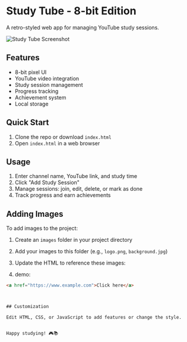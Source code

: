 
# Study Tube - 8-bit Edition

A retro-styled web app for managing YouTube study sessions.

![Study Tube Screenshot](/api/placeholder/400/200)

## Features

- 8-bit pixel UI
- YouTube video integration
- Study session management
- Progress tracking
- Achievement system
- Local storage

## Quick Start

1. Clone the repo or download `index.html`
2. Open `index.html` in a web browser

## Usage

1. Enter channel name, YouTube link, and study time
2. Click "Add Study Session"
3. Manage sessions: join, edit, delete, or mark as done
4. Track progress and earn achievements

## Adding Images

To add images to the project:

1. Create an `images` folder in your project directory
2. Add your images to this folder (e.g., `logo.png`, `background.jpg`)
3. Update the HTML to reference these images:



4. demo:

```html
<a href="https://www.example.com">Click here</a>



## Customization

Edit HTML, CSS, or JavaScript to add features or change the style.


Happy studying! 🎮📚
